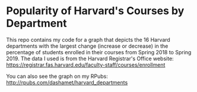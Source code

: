 # Popularity of Harvard's Courses by Department

This repo contains my code for a graph that depicts the 16 Harvard departments with the largest change (increase or decrease) in the percentage of students enrolled in their courses from Spring 2018 to Spring 2019. The data I used is from the Harvard Registrar's Office website: https://registrar.fas.harvard.edu/faculty-staff/courses/enrollment

You can also see the graph on my RPubs: http://rpubs.com/dashamet/harvard_departments

